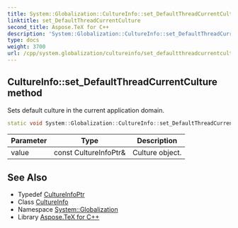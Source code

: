 ```yaml
---
title: System::Globalization::CultureInfo::set_DefaultThreadCurrentCulture method
linktitle: set_DefaultThreadCurrentCulture
second_title: Aspose.TeX for C++
description: 'System::Globalization::CultureInfo::set_DefaultThreadCurrentCulture method. Sets default culture in the current application domain in C++.'
type: docs
weight: 3700
url: /cpp/system.globalization/cultureinfo/set_defaultthreadcurrentculture/
---
```

## CultureInfo::set_DefaultThreadCurrentCulture method


Sets default culture in the current application domain.

```cpp
static void System::Globalization::CultureInfo::set_DefaultThreadCurrentCulture(const CultureInfoPtr &value)
```


| Parameter | Type | Description |
| --- | --- | --- |
| value | const CultureInfoPtr\& | Culture object. |

## See Also

* Typedef [CultureInfoPtr](../../cultureinfoptr/)
* Class [CultureInfo](../)
* Namespace [System::Globalization](../../)
* Library [Aspose.TeX for C++](../../../)
